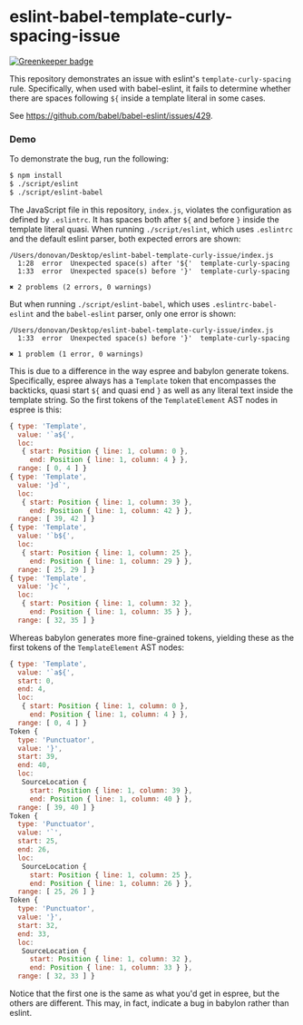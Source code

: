 # eslint-babel-template-curly-spacing-issue

[![Greenkeeper badge](https://badges.greenkeeper.io/eventualbuddha/eslint-babel-template-curly-spacing-issue.svg)](https://greenkeeper.io/)

This repository demonstrates an issue with eslint's `template-curly-spacing` rule. Specifically, when used with babel-eslint,
it fails to determine whether there are spaces following `${` inside a template literal in some cases.

See https://github.com/babel/babel-eslint/issues/429.

### Demo

To demonstrate the bug, run the following:

```bash
$ npm install
$ ./script/eslint
$ ./script/eslint-babel
```

The JavaScript file in this repository, `index.js`, violates the configuration as defined by `.eslintrc`. It has spaces
both after `${` and before `}` inside the template literal quasi. When running `./script/eslint`, which uses `.eslintrc`
and the default eslint parser, both expected errors are shown:

```
/Users/donovan/Desktop/eslint-babel-template-curly-issue/index.js
  1:28  error  Unexpected space(s) after '${'  template-curly-spacing
  1:33  error  Unexpected space(s) before '}'  template-curly-spacing

✖ 2 problems (2 errors, 0 warnings)
```

But when running `./script/eslint-babel`, which uses `.eslintrc-babel-eslint` and the `babel-eslint` parser, only one
error is shown:

```
/Users/donovan/Desktop/eslint-babel-template-curly-issue/index.js
  1:33  error  Unexpected space(s) before '}'  template-curly-spacing

✖ 1 problem (1 error, 0 warnings)
```

This is due to a difference in the way espree and babylon generate tokens. Specifically, espree always has a `Template`
token that encompasses the backticks, quasi start `${` and quasi end `}` as well as any literal text inside the template
string. So the first tokens of the `TemplateElement` AST nodes in espree is this:

```javascript
{ type: 'Template',
  value: '`a${',
  loc:
   { start: Position { line: 1, column: 0 },
     end: Position { line: 1, column: 4 } },
  range: [ 0, 4 ] }
{ type: 'Template',
  value: '}d`',
  loc:
   { start: Position { line: 1, column: 39 },
     end: Position { line: 1, column: 42 } },
  range: [ 39, 42 ] }
{ type: 'Template',
  value: '`b${',
  loc:
   { start: Position { line: 1, column: 25 },
     end: Position { line: 1, column: 29 } },
  range: [ 25, 29 ] }
{ type: 'Template',
  value: '}c`',
  loc:
   { start: Position { line: 1, column: 32 },
     end: Position { line: 1, column: 35 } },
  range: [ 32, 35 ] }
```

Whereas babylon generates more fine-grained tokens, yielding these as the first tokens of the `TemplateElement` AST nodes:

```javascript
{ type: 'Template',
  value: '`a${',
  start: 0,
  end: 4,
  loc:
   { start: Position { line: 1, column: 0 },
     end: Position { line: 1, column: 4 } },
  range: [ 0, 4 ] }
Token {
  type: 'Punctuator',
  value: '}',
  start: 39,
  end: 40,
  loc:
   SourceLocation {
     start: Position { line: 1, column: 39 },
     end: Position { line: 1, column: 40 } },
  range: [ 39, 40 ] }
Token {
  type: 'Punctuator',
  value: '`',
  start: 25,
  end: 26,
  loc:
   SourceLocation {
     start: Position { line: 1, column: 25 },
     end: Position { line: 1, column: 26 } },
  range: [ 25, 26 ] }
Token {
  type: 'Punctuator',
  value: '}',
  start: 32,
  end: 33,
  loc:
   SourceLocation {
     start: Position { line: 1, column: 32 },
     end: Position { line: 1, column: 33 } },
  range: [ 32, 33 ] }
```

Notice that the first one is the same as what you'd get in espree, but the others are different. This may, in fact,
indicate a bug in babylon rather than eslint.
